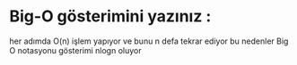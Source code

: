 # Big-O gösterimini yazınız :


her adımda O(n) işlem yapıyor ve bunu n defa tekrar ediyor bu nedenler Big O notasyonu gösterimi nlogn oluyor